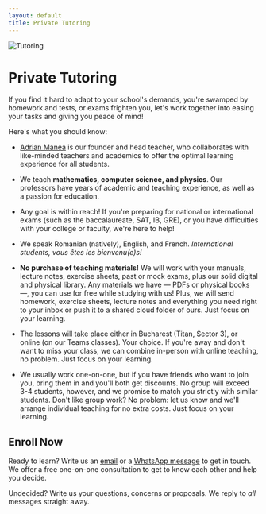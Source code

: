 ```yaml
---
layout: default
title: Private Tutoring
---
```


![Tutoring](assets/tutoring.avif)

# Private Tutoring
If you find it hard to adapt to your school's demands, you're swamped by homework
and tests, or exams frighten you, let's work together into easing your tasks and
giving you peace of mind!

Here's what you should know:

* [Adrian Manea](https://adrianmanea.xyz/english.html) is our founder and head teacher, who collaborates with
like-minded teachers and academics to offer the optimal learning experience for all students.

* We teach **mathematics, computer science, and physics**. Our professors have
years of academic and teaching experience, as well as a passion for education.

* Any goal is within reach! If you're preparing for national or international exams
(such as the baccalaureate, SAT, IB, GRE), or you have difficulties with your college or faculty, we're here to help!

* We speak Romanian (natively), English, and French. *International students, vous êtes les bienvenu(e)s!*

* **No purchase of teaching materials!** We will work with your manuals, lecture notes,
exercise sheets, past or mock exams, plus our solid digital and physical library.
Any materials we have ― PDFs or physical books ―, you can use for free while studying with us!
Plus, we will send homework, exercise sheets, lecture notes and everything you need right to your
inbox or push it to a shared cloud folder of ours. Just focus on your learning.

* The lessons will take place either in Bucharest (Titan, Sector 3), or online (on our Teams classes). Your choice. 
If you're away and don't want to miss your class, we can combine in-person with online teaching, no problem. Just focus on your learning.

* We usually work one-on-one, but if you have friends who want to join you, bring them in and you'll both get discounts.
No group will exceed 3-4 students, however, and we promise to match you strictly with similar students.
Don't like group work? No problem: let us know and we'll arrange individual teaching for no extra costs. Just focus on your learning.

## Enroll Now
Ready to learn? Write us an [email](mailto:adrianmanea@poligon-edu.ro) or a [WhatsApp message](https://wa.me/40750408128) to get in touch.
We offer a free one-on-one consultation to get to know each other and help you decide.

Undecided? Write us your questions, concerns or proposals. We reply to *all* messages straight away.